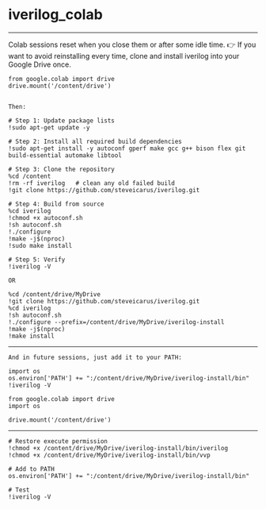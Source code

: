 # iverilog_colab
---
Colab sessions reset when you close them or after some idle time.
👉 If you want to avoid reinstalling every time, clone and install iverilog into your Google Drive once.
```
from google.colab import drive
drive.mount('/content/drive')


Then:

# Step 1: Update package lists
!sudo apt-get update -y

# Step 2: Install all required build dependencies
!sudo apt-get install -y autoconf gperf make gcc g++ bison flex git build-essential automake libtool

# Step 3: Clone the repository
%cd /content
!rm -rf iverilog   # clean any old failed build
!git clone https://github.com/steveicarus/iverilog.git

# Step 4: Build from source
%cd iverilog
!chmod +x autoconf.sh
!sh autoconf.sh
!./configure
!make -j$(nproc)
!sudo make install

# Step 5: Verify
!iverilog -V

OR

%cd /content/drive/MyDrive
!git clone https://github.com/steveicarus/iverilog.git
%cd iverilog
!sh autoconf.sh
!./configure --prefix=/content/drive/MyDrive/iverilog-install
!make -j$(nproc)
!make install
```

---
```
And in future sessions, just add it to your PATH:

import os
os.environ['PATH'] += ":/content/drive/MyDrive/iverilog-install/bin"
!iverilog -V

from google.colab import drive
import os

drive.mount('/content/drive')
```
---
```
# Restore execute permission
!chmod +x /content/drive/MyDrive/iverilog-install/bin/iverilog
!chmod +x /content/drive/MyDrive/iverilog-install/bin/vvp

# Add to PATH
os.environ['PATH'] += ":/content/drive/MyDrive/iverilog-install/bin"

# Test
!iverilog -V
```
